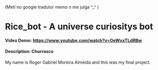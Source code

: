 (Meti no google tradutor memo n me julga ^_^ )

# Rice_bot - A universe curiositys bot
#### Video Demo:  <https://www.youtube.com/watch?v=OeWxxTLdRBw>
#### Description: Churrasco

My name is Roger Gabriel Moreira Almeida and this was my final project.

